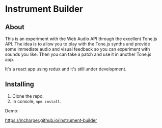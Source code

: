 # Instrument Builder

## About

This is an experiment with the Web Audio API through the excellent Tone.js API.
The idea is to allow you to play with the Tone.js synths and provide some immediate audio and visual feedback so you can experiment with sounds you like.
Then you can take a patch and use it in another Tone.js app.

It's a react app using redux and it's still under development. 

## Installing

1. Clone the repo.
2. In console, `npm install`.

Demo:

<https://mcharper.github.io/instrument-builder>


